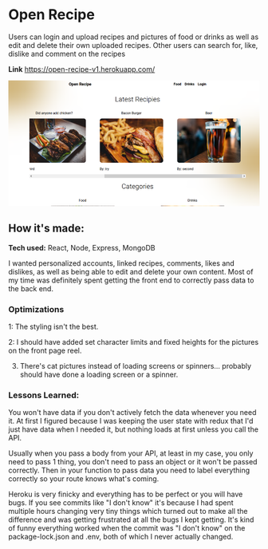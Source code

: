 # Open Recipe

Users can login and upload recipes and pictures of food or drinks as well as edit and delete their own uploaded recipes. Other users can search for, like, dislike and comment on the recipes

**Link** https://open-recipe-v1.herokuapp.com/

![cocktailscreenshot](https://github.com/TravyTheDev/TravyTheDev/blob/main/recipe-screenshot3a.png?raw=true)

## How it's made:
**Tech used:** React, Node, Express, MongoDB

I wanted personalized accounts, linked recipes, comments, likes and dislikes, as well as being able to edit and delete your own content. Most of my time was definitely spent getting the front end to correctly pass data to the back end.

### Optimizations 
1: The styling isn't the best.

2: I should have added set character limits and fixed heights for the pictures on the front page reel.

3. There's cat pictures instead of loading screens or spinners... probably should have done a loading screen or a spinner.

### Lessons Learned:
You won't have data if you don't actively fetch the data whenever you need it. At first I figured because I was keeping the user state with redux that I'd just have data when I needed it, but nothing loads at first unless you call the API. 

Usually when you pass a body from your API, at least in my case, you only need to pass 1 thing, you don't need to pass an object or it won't be passed correctly. Then in your function to pass data you need to label everything correctly so your route knows what's coming. 

Heroku is very finicky and everything has to be perfect or you will have bugs. If you see commits like "I don't know" it's because I had spent multiple hours changing very tiny things which turned out to make all the difference and was getting frustrated at all the bugs I kept getting. It's kind of funny everything worked when the commit was "I don't know" on the package-lock.json and .env, both of which I never actually changed. 

